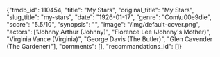 {"tmdb_id": 110454, "title": "My Stars", "original_title": "My Stars", "slug_title": "my-stars", "date": "1926-01-17", "genre": "Com\u00e9die", "score": "5.5/10", "synopsis": "", "image": "/img/default-cover.png", "actors": ["Johnny Arthur (Johnny)", "Florence Lee (Johnny's Mother)", "Virginia Vance (Virginia)", "George Davis (The Butler)", "Glen Cavender (The Gardener)"], "comments": [], "recommandations_id": []}